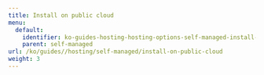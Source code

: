 ```yaml
---
title: Install on public cloud
menu:
  default:
    identifier: ko-guides-hosting-hosting-options-self-managed-install-on-public-cloud-_index
    parent: self-managed
url: /ko/guides//hosting/self-managed/install-on-public-cloud
weight: 3
---
```


